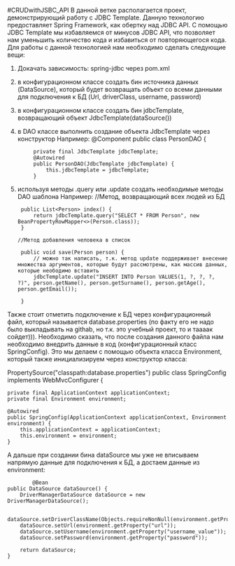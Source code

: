 #CRUDwithJSBC_API
В данной ветке располагается проект, демонстрирующий работу с JDBC Template. Данную технологию предоставляет Spring Framework, как обертку над JDBC API. С помощью JDBC Template мы избавляемся от минусов JDBC API, что позволяет нам уменьшить количество кода и избавиться от повторяющегося кода.
Для работы с данной технологией нам необходимо сделать следующие вещи:
1) Докачать зависимость: spring-jdbc через pom.xml
2) в конфигурационном классе создать бин источника данных (DataSource), который будет возвращать объект со всеми данными для подключения к БД (Url, driverClass, username, password)
3) в конфигурационном классе создать бин jdbcTemplate, возвращающий объект JdbcTemplate(dataSource())
4) в DAO классе выполнить создание объекта JdbcTemplate через конструктор
        Например: 
        @Component
        public class PersonDAO {

            private final JdbcTemplate jdbcTemplate;
            @Autowired
            public PersonDAO(JdbcTemplate jdbcTemplate) {
                this.jdbcTemplate = jdbcTemplate;
            }
5) используя методы .query или .update создать необходимые методы DAO шаблона
        Например:
        //Метод, возвращающий всех людей из БД
        
        public List<Person> index() {
            return jdbcTemplate.query("SELECT * FROM Person", new BeanPropertyRowMapper<>(Person.class));
        }
        
       //Метод добавления человека в список
       
        public void save(Person person) {
            // можно так написать, т.к. метод update поддерживает внесение множества аргументов, которые будут рассмотрены, как массив данных, которые неободимо вставить
            jdbcTemplate.update("INSERT INTO Person VALUES(1, ?, ?, ?, ?)", person.getName(), person.getSurname(), person.getAge(), person.getEmail());

        }

Также стоит отметить подключение к БД через конфигурационный файл, который называется database.properties (по факту его не надо было выкладывать на githab, но т.к. это учебный проект, то и таааак сойдет))). Необходимо сказать, что после создания данного файла нам необходимо внедрить данные в код (конфигурационный класс SpringConfig). Это мы делаем с помощью объекта класса Environment, который также инициализируем через конструктор класса:

PropertySource("classpath:database.properties")
public class SpringConfig implements WebMvcConfigurer {

    private final ApplicationContext applicationContext;
    private final Environment environment;

    @Autowired
    public SpringConfig(ApplicationContext applicationContext, Environment environment) {
        this.applicationContext = applicationContext;
        this.environment = environment;
    }
    
А дальше при создании бина dataSource мы уже не вписываем напрямую данные для подключения к БД, а достаем данные из environment:
        
            @Bean
    public DataSource dataSource() {
        DriverManagerDataSource dataSource = new DriverManagerDataSource();

        dataSource.setDriverClassName(Objects.requireNonNull(environment.getProperty("driver")));
        dataSource.setUrl(environment.getProperty("url"));
        dataSource.setUsername(environment.getProperty("username_value"));
        dataSource.setPassword(environment.getProperty("password"));

        return dataSource;
    }
